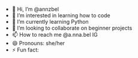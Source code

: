 - 👋 Hi, I’m @annzbel
- 👀 I’m interested in learning how to code
- 🌱 I’m currently learning Python
- 💞️ I’m looking to collaborate on beginner projects
- 📫 How to reach me @a.nna.bel IG
- 😄 Pronouns: she/her
- ⚡ Fun fact: 

<!---
annzbel/annzbel is a ✨ special ✨ repository because its `README.md` (this file) appears on your GitHub profile.
You can click the Preview link to take a look at your changes.
--->
